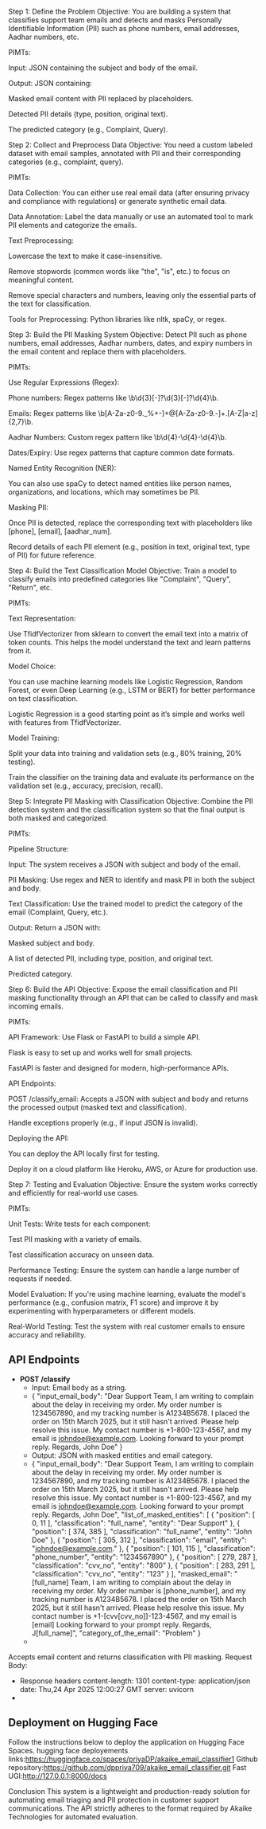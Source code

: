 Step 1: Define the Problem
Objective: You are building a system that classifies support team emails and detects and masks Personally Identifiable Information (PII) such as phone numbers, email addresses, Aadhar numbers, etc.

PIMTs:

Input: JSON containing the subject and body of the email.

Output: JSON containing:

Masked email content with PII replaced by placeholders.

Detected PII details (type, position, original text).

The predicted category (e.g., Complaint, Query).

Step 2: Collect and Preprocess Data
Objective: You need a custom labeled dataset with email samples, annotated with PII and their corresponding categories (e.g., complaint, query).

PIMTs:

Data Collection: You can either use real email data (after ensuring privacy and compliance with regulations) or generate synthetic email data.

Data Annotation: Label the data manually or use an automated tool to mark PII elements and categorize the emails.

Text Preprocessing:

Lowercase the text to make it case-insensitive.

Remove stopwords (common words like "the", "is", etc.) to focus on meaningful content.

Remove special characters and numbers, leaving only the essential parts of the text for classification.

Tools for Preprocessing: Python libraries like nltk, spaCy, or regex.

Step 3: Build the PII Masking System
Objective: Detect PII such as phone numbers, email addresses, Aadhar numbers, dates, and expiry numbers in the email content and replace them with placeholders.

PIMTs:

Use Regular Expressions (Regex):

Phone numbers: Regex patterns like \b\d{3}[-]?\d{3}[-]?\d{4}\b.

Emails: Regex patterns like \b[A-Za-z0-9._%+-]+@[A-Za-z0-9.-]+\.[A-Z|a-z]{2,7}\b.

Aadhar Numbers: Custom regex pattern like \b\d{4}-\d{4}-\d{4}\b.

Dates/Expiry: Use regex patterns that capture common date formats.

Named Entity Recognition (NER):

You can also use spaCy to detect named entities like person names, organizations, and locations, which may sometimes be PII.

Masking PII:

Once PII is detected, replace the corresponding text with placeholders like [phone], [email], [aadhar_num].

Record details of each PII element (e.g., position in text, original text, type of PII) for future reference.

Step 4: Build the Text Classification Model
Objective: Train a model to classify emails into predefined categories like "Complaint", "Query", "Return", etc.

PIMTs:

Text Representation:

Use TfidfVectorizer from sklearn to convert the email text into a matrix of token counts. This helps the model understand the text and learn patterns from it.

Model Choice:

You can use machine learning models like Logistic Regression, Random Forest, or even Deep Learning (e.g., LSTM or BERT) for better performance on text classification.

Logistic Regression is a good starting point as it’s simple and works well with features from TfidfVectorizer.

Model Training:

Split your data into training and validation sets (e.g., 80% training, 20% testing).

Train the classifier on the training data and evaluate its performance on the validation set (e.g., accuracy, precision, recall).

Step 5: Integrate PII Masking with Classification
Objective: Combine the PII detection system and the classification system so that the final output is both masked and categorized.

PIMTs:

Pipeline Structure:

Input: The system receives a JSON with subject and body of the email.

PII Masking: Use regex and NER to identify and mask PII in both the subject and body.

Text Classification: Use the trained model to predict the category of the email (Complaint, Query, etc.).

Output: Return a JSON with:

Masked subject and body.

A list of detected PII, including type, position, and original text.

Predicted category.

Step 6: Build the API
Objective: Expose the email classification and PII masking functionality through an API that can be called to classify and mask incoming emails.

PIMTs:

API Framework: Use Flask or FastAPI to build a simple API.

Flask is easy to set up and works well for small projects.

FastAPI is faster and designed for modern, high-performance APIs.

API Endpoints:

POST /classify_email: Accepts a JSON with subject and body and returns the processed output (masked text and classification).

Handle exceptions properly (e.g., if input JSON is invalid).

Deploying the API:

You can deploy the API locally first for testing.

Deploy it on a cloud platform like Heroku, AWS, or Azure for production use.

Step 7: Testing and Evaluation
Objective: Ensure the system works correctly and efficiently for real-world use cases.

PIMTs:

Unit Tests: Write tests for each component:

Test PII masking with a variety of emails.

Test classification accuracy on unseen data.

Performance Testing: Ensure the system can handle a large number of requests if needed.

Model Evaluation: If you're using machine learning, evaluate the model's performance (e.g., confusion matrix, F1 score) and improve it by experimenting with hyperparameters or different models.

Real-World Testing: Test the system with real customer emails to ensure accuracy and reliability.

## API Endpoints

- **POST /classify**
  - Input: Email body as a string.
  - {
  "input_email_body": "Dear Support Team, I am writing to complain about the delay in receiving my order. My order number is 1234567890, and my tracking number is A1234B5678. I placed the order on 15th March 2025, but it still hasn't arrived. Please help resolve this issue. My contact number is +1-800-123-4567, and my email is johndoe@example.com. Looking forward to your prompt reply. Regards, John Doe"
}
  - Output: JSON with masked entities and email category.
  - {
  "input_email_body": "Dear Support Team, I am writing to complain about the delay in receiving my order. My order number is 1234567890, and my tracking number is A1234B5678. I placed the order on 15th March 2025, but it still hasn't arrived. Please help resolve this issue. My contact number is +1-800-123-4567, and my email is johndoe@example.com. Looking forward to your prompt reply. Regards, John Doe",
  "list_of_masked_entities": [
    {
      "position": [
        0,
        11
      ],
      "classification": "full_name",
      "entity": "Dear Support"
    },
    {
      "position": [
        374,
        385
      ],
      "classification": "full_name",
      "entity": "John Doe"
    },
    {
      "position": [
        305,
        312
      ],
      "classification": "email",
      "entity": "johndoe@example.com."
    },
    {
      "position": [
        101,
        115
      ],
      "classification": "phone_number",
      "entity": "1234567890"
    },
    {
      "position": [
        279,
        287
      ],
      "classification": "cvv_no",
      "entity": "800"
    },
    {
      "position": [
        283,
        291
      ],
      "classification": "cvv_no",
      "entity": "123"
    }
  ],
  "masked_email": "[full_name] Team, I am writing to complain about the delay in receiving my order. My order number is [phone_number], and my tracking number is A1234B5678. I placed the order on 15th March 2025, but it still hasn't arrived. Please help resolve this issue. My contact number is +1-[cvv[cvv_no]]-123-4567, and my email is [email] Looking forward to your prompt reply. Regards, J[full_name]",
  "category_of_the_email": "Problem"
}
  - 
Accepts email content and returns classification with PII masking. Request Body:

  - Response headers
 content-length: 1301 
 content-type: application/json 
 date: Thu,24 Apr 2025 12:00:27 GMT 
 server: uvicorn 
  - 

## Deployment on Hugging Face

Follow the instructions below to deploy the application on Hugging Face Spaces.
hugging face deployements links:https://huggingface.co/spaces/priyaDP/akaike_email_classifier1
Github repository:https://github.com/dppriya709/akaike_email_classifier.git
Fast UGI:http://127.0.0.1:8000/docs




Conclusion
This system is a lightweight and production-ready solution for automating email triaging and PII protection in customer support communications. The API strictly adheres to the format required by Akaike Technologies for automated evaluation.
